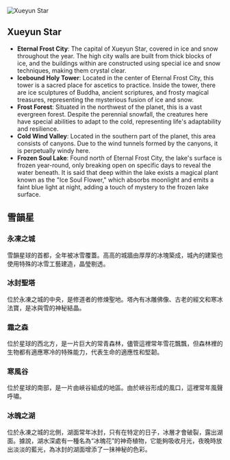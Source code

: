 
![Xueyun Star](https://github.com/BRC1024Rootverse/Rootverse/assets/170728893/5492fba1-979e-4bef-898d-709b3b1f0698)

## Xueyun Star
- **Eternal Frost City**: The capital of Xueyun Star, covered in ice and snow throughout the year. The high city walls are built from thick blocks of ice, and the buildings within are constructed using special ice and snow techniques, making them crystal clear.
- **Icebound Holy Tower**: Located in the center of Eternal Frost City, this tower is a sacred place for ascetics to practice. Inside the tower, there are ice sculptures of Buddha, ancient scriptures, and frosty magical treasures, representing the mysterious fusion of ice and snow.
- **Frost Forest**: Situated in the northwest of the planet, this is a vast evergreen forest. Despite the perennial snowfall, the creatures here have special abilities to adapt to the cold, representing life's adaptability and resilience.
- **Cold Wind Valley**: Located in the southern part of the planet, this area consists of canyons. Due to the wind tunnels formed by the canyons, it is perpetually windy here.
- **Frozen Soul Lake**: Found north of Eternal Frost City, the lake's surface is frozen year-round, only breaking open on specific days to reveal the water beneath. It is said that deep within the lake exists a magical plant known as the "Ice Soul Flower," which absorbs moonlight and emits a faint blue light at night, adding a touch of mystery to the frozen lake surface.


## 雪韻星
### 永凍之城
雪韻星球的首都，全年被冰雪覆蓋。高高的城牆由厚厚的冰塊築成，城內的建築也使用特殊的冰雪工藝建造，晶瑩剔透。

### 冰封聖塔
位於永凍之城的中央，是修道者的修煉聖地。塔內有冰雕佛像、古老的經文和寒冰法寶，是冰與雪的神秘結晶。

### 霜之森
位於星球的西北方，是一片巨大的常青森林，儘管這裡常年雪花飄飄，但森林裡的生物都有適應寒冷的特殊能力，代表生命的適應性和堅韌。

### 寒風谷
位於星球的南部，是一片由峽谷組成的地區。由於峽谷形成的風口，這裡常年風聲呼嘯。

### 冰魄之湖 
位於永凍之城的北側，湖面常年冰封，只有在特定的日子，冰層才會破裂，露出湖面。據說，湖水深處有一種名為“冰魄花”的神奇植物，它能夠吸收月光，夜晚時放出淡淡的藍光，為冰封的湖面增添了一抹神秘的色彩。
